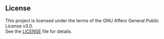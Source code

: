 ## License

This project is licensed under the terms of the GNU Affero General Public License v3.0.  
 See the [LICENSE](./LICENSE) file for details.
